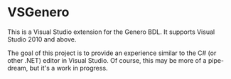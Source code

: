 VSGenero
========

This is a Visual Studio extension for the Genero BDL. It supports Visual Studio 2010 and above.

The goal of this project is to provide an experience similar to the C# (or other .NET) editor in Visual Studio. Of course,
this may be more of a pipe-dream, but it's a work in progress.
